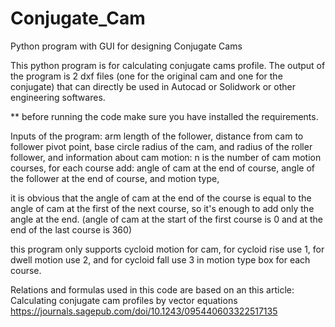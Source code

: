 # Conjugate_Cam
Python program with GUI for designing Conjugate Cams

This python program is for calculating conjugate cams profile.
The output of the program is 2 dxf files (one for the original cam and one for the conjugate) that
  can directly be used in Autocad or Solidwork or other engineering softwares.
  
** before running the code make sure you have installed the requirements.


Inputs of the program:
	arm length of the follower,
	distance from cam to follower pivot point,
	base circle radius of the cam,
	and radius of the roller follower,
and information about cam motion:
	n is the number of cam motion courses,
	for each course add:
		angle of cam at the end of course,
		angle of the follower at the end of course,
		and motion type,

it is obvious that the angle of cam at the end of the course is equal to the angle of cam at the first of the next course, so it's enough to add only the angle at the end. (angle of cam at the start of the first course is 0 and at the end of the last course is 360)    

this program only supports cycloid motion for cam, for cycloid rise use 1, for dwell motion use 2, and for cycloid fall use 3 in motion type box for each course.

Relations and formulas used in this code are based on an this article: Calculating conjugate cam profiles by vector equations
https://journals.sagepub.com/doi/10.1243/095440603322517135
